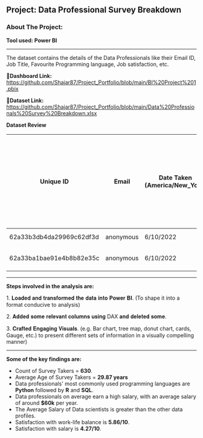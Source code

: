 ## Project: Data Professional Survey Breakdown

### About The Project:

**Tool used: Power BI**

---
The dataset contains the details of the Data Professionals like their Email ID, Job Title, Favourite Programming language, Job satisfaction, etc.
  
**🔗Dashboard Link:** https://github.com/Shajar87/Project_Portfolio/blob/main/BI%20Project%201.pbix

**🔗Dataset Link:** https://github.com/Shajar87/Project_Portfolio/blob/main/Data%20Professionals%20Survey%20Breakdown.xlsx


**Dataset Review**


| Unique ID                | Email     | Date Taken (America/New_York) | Time Taken (America/New_York) | Browser | OS  | City | Country       | Referrer | Time Spent | Q1 - Which Title Best Fits your Current Role? | Q2 - Did you switch careers into Data? | Q3 - Current Yearly Salary (in USD) | Q4 - What Industry do you work in? | Q5 - Favorite Programming Language | Q6 - How Happy are you in your Current Position with the following? (Salary) | Q6 - How Happy are you in your Current Position with the following? (Work/Life Balance) | Q6 - How Happy are you in your Current Position with the following? (Coworkers) | Q6 - How Happy are you in your Current Position with the following? (Management) | Q6 - How Happy are you in your Current Position with the following? (Upward Mobility) | Q6 - How Happy are you in your Current Position with the following? (Learning New Things) | Q7 - How difficult was it for you to break into Data? | Q8 - If you were to look for a new job today, what would be the most important thing to you? | Q9 - Male/Female? | Q10 - Current Age | Q11 - Which Country do you live in? | Q12 - Highest Level of Education | Q13 - Ethnicity |
|-------------------------|-----------|------------------------------|------------------------------|---------|-----|------|---------------|----------|------------|----------------------------------------------|-----------------------------------------|------------------------------------|----------------------------------|-----------------------------------|-----------------------------------------------------------------------------|---------------------------------------------------------------------------------------------|-----------------------------------------------------------------------------------|--------------------------------------------------------------------------------|-------------------------------------------------------------------------------------|-------------------------------------------------------------------------------------------------------|--------------------------------------------------------------------|----------------------------------------------------------------------------------------|-------------------|------------------|-----------------------------------|-----------------------------------|-----------------|
| 62a33b3db4da29969c62df3d | anonymous | 6/10/2022                    | 8:38                         |         |     |      |               |          | 0:00:44    | Data Analyst                                 | Yes                                     | 106k-125k                          | Healthcare                       | Python                            | 9                                                                           | 9                                                                                           | 7                                                                                 | 5                                                                              | 5                                                                                   | 7                                                                                                     | Very Difficult                                                     | Remote Work                                                                            | Male              | 26               | United States                     |                                   | White or Caucasian |
| 62a33ba1bae91e4b8b82e35c | anonymous | 6/10/2022                    | 8:40                         |         |     |      |               |          | 0:01:30    | Data Analyst                                 | No                                      | 41k-65k                            | Finance                           | R                                 | 1                                                                           | 2                                                                                           | 5                                                                                 | 2                                                                              | 1                                                                                   | 3                                                                                                     | Very Difficult                                                     | Remote Work                                                                            | Male              | 36               | Canada                            |                                   | Asian or Asian American |


--- 
**Steps involved in the analysis are:**

1️. 𝐋𝐨𝐚𝐝𝐞𝐝 𝐚𝐧𝐝 𝐭𝐫𝐚𝐧𝐬𝐟𝐨𝐫𝐦𝐞𝐝 𝐭𝐡𝐞 𝐝𝐚𝐭𝐚 𝐢𝐧𝐭𝐨 𝐏𝐨𝐰𝐞𝐫 𝐁𝐈.
(To shape it into a format conducive to analysis)

2️. 𝐀𝐝𝐝𝐞𝐝 𝐬𝐨𝐦𝐞 𝐫𝐞𝐥𝐞𝐯𝐚𝐧𝐭 𝐜𝐨𝐥𝐮𝐦𝐧𝐬 𝐮𝐬𝐢𝐧𝐠 DAX 𝐚𝐧𝐝 𝐝𝐞𝐥𝐞𝐭𝐞𝐝 𝐬𝐨𝐦𝐞.

3️. 𝐂𝐫𝐚𝐟𝐭𝐞𝐝 𝐄𝐧𝐠𝐚𝐠𝐢𝐧𝐠 𝐕𝐢𝐬𝐮𝐚𝐥𝐬.
(e.g. Bar chart, tree map, donut chart, cards, Gauge, etc.) to present different sets of information in a visually compelling manner)


---
**Some of the key findings are:**
- Count of Survey Takers = **630**.
- Average Age of Survey Takers = **29.87 years**
- Data professionals' most commonly used programming languages are **Python** followed by **R** and **SQL**.
- Data professionals on average earn a high salary, with an average salary of around **$60k** per year.
- The Average Salary of Data scientists is greater than the other data profiles.
- Satisfaction with work-life balance is **5.86/10**.
- Satisfaction with salary is **4.27/10**.
